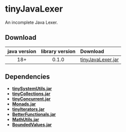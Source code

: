 # tinyJavaLexer

An incomplete Java Lexer.

## Download

java version | library version | Download
:----------: | :-------------: | :-------
18+          | 0.1.0           | [tinyJavaLexer.jar](https://github.com/tinycodecrank/tinyJavaLexer/releases/download/v1.0.0/tinyJavaLexer.jar)

## Dependencies
* [**tinySystemUtils.jar**](https://github.com/tinycodecrank/tinySystemUtils/releases/download/1.0.0/tinySystemUtils.jar)
* [**tinyCollections.jar**](https://github.com/tinycodecrank/tinyCollections/releases/download/v1.0.0/tinyCollections.jar)
* [**tinyConcurrent.jar**](https://github.com/tinycodecrank/tinyConcurrent/releases/download/v1.0.0/tinyConcurrent.jar)
* [**Monads.jar**](https://github.com/tinycodecrank/tinyMonads/releases/download/v1.0.0/Monads.jar)
* [**tinyIterators.jar**](https://github.com/tinycodecrank/tinyIterators/releases/download/v1.0.0/tinyIterators.jar)
* [**BetterFunctionals.jar**](https://github.com/tinycodecrank/betterFunctionals/releases/download/v1.0.0/BetterFunctionals.jar)
* [**MathUtils.jar**](https://github.com/tinycodecrank/mathUtils/releases/download/v1.0.0/MathUtils.jar)
* [**BoundedValues.jar**](https://github.com/tinycodecrank/BoundedValues/releases/download/v1.0.0/BoundedValues.jar)